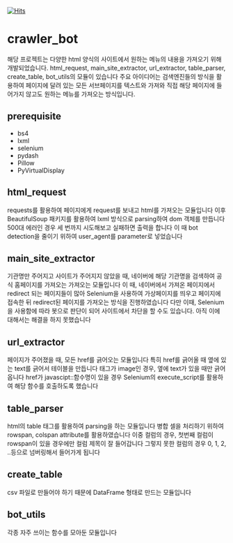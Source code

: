 [![Hits](https://hits.seeyoufarm.com/api/count/incr/badge.svg?url=https%3A%2F%2Fgithub.com%2Flong8v%2Fcrawler_bot&count_bg=%2379C83D&title_bg=%23555555&icon=&icon_color=%23E7E7E7&title=hits&edge_flat=false)](https://hits.seeyoufarm.com)
# crawler_bot
해당 프로젝트는 다양한 html 양식의 사이트에서 원하는 메뉴의 내용을 가져오기 위해 개발되었습니다.
html_request, main_site_extractor, url_extractor, 
table_parser, create_table, bot_utils의 모듈이 있습니다
주요 아이디어는 검색엔진들의 방식을 활용하여 페이지에 달려 있는 모든 서브페이지를 텍스트와 가져와 직접 해당 페이지에 들어가지 않고도 원하는 메뉴를 가져오는 방식입니다.

## prerequisite 
- bs4
- lxml 
- selenium
- pydash
- Pillow
- PyVirtualDisplay


## html_request
requests를 활용하여 페이지에게 request를 보내고 html를 가져오는 모듈입니다
이후 BeautifulSoup 패키지를 활용하여 lxml 방식으로 parsing하여 dom 객체를 만듭니다
500대 에러인 경우 세 번까지 시도해보고 실패하면 출력을 합니다
이 때 bot detection을 줄이기 위하여 user_agent를 parameter로 넣었습니다

## main_site_extractor
기관명만 주어지고 사이트가 주어지지 않았을 때, 네이버에 해당 기관명을 검색하여 공식 홈페이지를 가져오는 가져오는 모듈입니다
이 때, 네이버에서 가져온 페이지에서 redirect 되는 페이지들이 많아 Selenium을 사용하여 가상페이지를 띄우고 페이지에 접속한 뒤 redirect된 페이지를 가져오는 방식을 진행하였습니다
다만 이때, Selenium을 사용함에 따라 봇으로 판단이 되어 사이트에서 차단을 할 수도 있습니다. 아직 이에 대해서는 해결을 하지 못했습니다

## url_extractor 
페이지가 주어졌을 때, 모든 href를 긁어오는 모듈입니다
특히 href를 긁어올 때 옆에 있는 text를 긁어서 테이블을 만듭니다
태그가 image인 경우, 옆에 text가 있을 때만 긁어옵니다
href가 javascipt::함수명이 있을 경우 Selenium의 execute_script를 활용하여 해당 함수를 호출하도록 했습니다

## table_parser
html의 table 태그를 활용하여 parsing을 하는 모듈입니다
병합 셀을 처리하기 위하여 rowspan, colspan attribute를 활용하였습니다
이중 컬럼의 경우, 첫번째 컬럼이 rowspan이 있을 경우에만 컬럼 제목이 잘 들어갑니다
그렇지 못한 컬럼의 경우 0, 1, 2, ..등으로 넘버링해서 들어가게 됩니다

## create_table
csv 파일로 만들어야 하기 때문에 DataFrame 형태로 만드는 모듈입니다

## bot_utils
각종 자주 쓰이는 함수를 모아둔 모듈입니다
